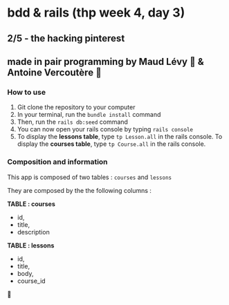 # bdd & rails (thp week 4, day 3)

## 2/5 - the hacking pinterest 

## made in pair programming by Maud Lévy :fried_shrimp: & Antoine Vercoutère :poultry_leg:

### How to use

1. Git clone the repository to your computer
2. In your terminal, run the `bundle install` command
3. Then, run the `rails db:seed` command
4. You can now open your rails console by typing `rails console`
5. To display the **lessons table**, type `tp Lesson.all` in the rails console. To display the **courses table**, type `tp Course.all` in the rails console.


### Composition and information

This app is composed of two tables : `courses` and `lessons`

They are composed by the the following columns :

**TABLE : courses**
* id,
* title,
* description


**TABLE : lessons** 
* id,
* title,
* body,
* course_id

:kiss: